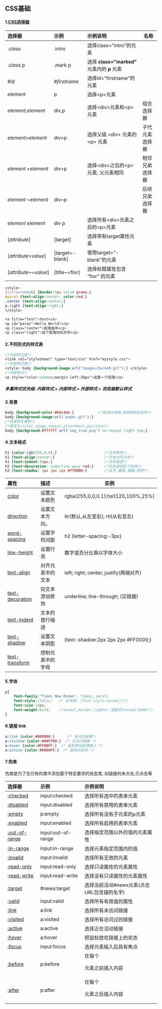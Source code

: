 ## CSS基础

#### 1.[CSS选择器](https://www.runoob.com/cssref/css-selectors.html) 

| 选择器                  | 示例            | 示例说明                             | 名称 |
| :---------------------- | :-------------- | :----------------------------------- | ----------------------- |
| .*class*                | .intro          | 选择class="intro"的元素              |  |
| .*class* p | .mark p | 选择 **class="marked"** 元素内的 **p** 元素 |  |
| \#*id*                  | \#*firstname*   | 选择id="firstname"的元素             |  |
| *element*               | p               | 选择\<p\>元素                        |  |
| *element,element*       | div,p           | 选择\<div\>元素和\<p\>元素           | 组合选择器 |
| *element*>*element*     | div>p           | 选择父级 \<div\> 元素的 \<p\> 元素   | 子代元素选择器 |
| *element* +*element* | div+p | 选择\<div\>之后的\<p\>元素, 父元素相同 | 相邻兄弟选择器 |
| *element* ~*element* | div~p |  | 后续兄弟选择器 |
| *element* *element*    | div p          | 选择所有\<div\>元素之后的\<p\>元素 |  |
| [*attribute*\]          | [target]        | 选择带有target属性元素               |  |
| [*attribute*=*value*\]  | [target=-blank] | 使用target="-blank"的元素            |  |
| [*attribute*~=*value*\] | [title~=flor]   | 选择标题属性包含 "flor" 的元素       |  |

```css
<style>
[title=runoob] {border:5px solid green;}
#para1 {text-align:center; color:red;} 
.center {text-align:center;}
p.right {text-align:right;}
</style>

<a title="test">test</a>
<p id="para1">Hello World!</p>
<p class="center">段落居中</p> 
<p class="right">这个段落向右对齐</p> 
```

#### 2.不同形式的样式表

```css
/*外部样式表*/
<link rel="stylesheet" type="text/css" href="mystyle.css">
/*内部样式表*/
<style> body {background-image:url("images/back40.gif");} </style>
/*内联样式*/
<p style="color:sienna;margin-left:20px">这是一个段落</p>
```

##### 多重样式优先级: 内联样式 > 内部样式 > 外部样式 > 浏览器默认样式

#### 3.背景

```css
body {background-color:#b0c4de;}           /*支持16进制,RGB和颜色名称*/
body {background-image:url('paper.gif');}
/*背景简写属性*/
/*顺序为:color,image,repeat,attachment,position*/
body {background:#ffffff url('img_tree.png') no-repeat right top;}
```

#### 4.文本格式

```css
h1 {color:rgb(255,0,0);}                      /*文本颜色*/
h1 {text-align:center;}                       /*文本对齐方式*/
h1 {text-indent:50px;}                        /*文本缩进*/
h2 {text-decoration: underline wavy red;}     /*红色波浪形下划线*/
h3 {text-shadow: 2px 2px 2px #ff0000;}        /*水平,垂直,模糊,颜色*/
```

| 属性                                                         | 描述             | 实例                                   |
| :----------------------------------------------------------- | :--------------- | -------------------------------------- |
| [color](https://www.runoob.com/cssref/pr-text-color.html)    | 设置文本颜色     | rgba(255,0,0,0.1);hsl(120,100%,25%)    |
| [direction](https://www.runoob.com/cssref/pr-text-direction.html) | 设置文本方向。   | ltr(默认,从左至右); rtl(从右至左)      |
| [word-spacing](https://www.runoob.com/cssref/pr-text-word-spacing.html) | 设置字符间距     | h2 {letter-spacing:-3px}               |
| [line-height](https://www.runoob.com/cssref/pr-dim-line-height.html) | 设置行高         | 数字或百分比乘以字体大小               |
| [text-align](https://www.runoob.com/cssref/pr-text-text-align.html) | 对齐元素中的文本 | left; right; center; justify(两端对齐) |
| [text-decoration](https://www.runoob.com/cssref/pr-text-text-decoration.html) | 向文本添加修饰   | underline; line-through; (见链接)      |
| [text-indent](https://www.runoob.com/cssref/pr-text-text-indent.html) | 文本的首行缩进   |                                        |
| [text-shadow](https://www.runoob.com/cssref/css3-pr-text-shadow.html) | 设置文本阴影     | {text-shadow:2px 2px 2px #FF0000;}     |
| [text-transform](https://www.runoob.com/cssref/pr-text-text-transform.html) | 控制元素中的字母 |                                        |

#### 5.字体

```css
p{
    font-family:"Times New Roman", Times, serif;
    font-style:italic;   /* 正常体: {font-style:normal;}*/
    font-size:14px;
    font-weight:bold;	 /*normal,bolder,lighter,或数字(normal为400)*/
}
```

#### 6.链接 link

```css
a:link {color:#000000;}      /* 未访问链接*/
a:visited {color:#00FF00;}  /* 已访问链接 */
a:hover {color:#FF00FF;}  /* 鼠标移动到链接上 */
a:active {color:#0000FF;}  /* 鼠标点击时 */
```

#### 7.伪类

伪类是为了在已有的类中添加基于特定要求的状态类, 如链接的未点击,已点击等

| 选择器                                                       | 示例               | 示例说明                                   |
| :----------------------------------------------------------- | :----------------- | :----------------------------------------- |
| [:checked](https://www.runoob.com/cssref/sel-checked.html)   | input:checked      | 选择所有选中的表单元素                     |
| [:disabled](https://www.runoob.com/css/cssref/sel-disabled.html) | input:disabled     | 选择所有禁用的表单元素                     |
| [:empty](https://www.runoob.com/cssref/sel-empty.html)       | p:empty            | 选择所有没有子元素的p元素                  |
| [:enabled](https://www.runoob.com/cssref/sel-enable.html)    | input:enabled      | 选择所有启用的表单元素                     |
| [:out-of-range](https://www.runoob.com/cssref/sel-out-of-range.html) | input:out-of-range | 选择指定范围以外的值的元素属性             |
| [:in-range](https://www.runoob.com/cssref/sel-in-range.html) | input:in-range     | 选择元素指定范围内的值                     |
| [:invalid](https://www.runoob.com/cssref/sel-invalid.html)   | input:invalid      | 选择所有无效的元素                         |
| [:read-only](https://www.runoob.com/cssref/sel-read-only.html) | input:read-only    | 选择只读属性的元素属性                     |
| [:read-write](https://www.runoob.com/cssref/sel-read-write.html) | input:read-write   | 选择没有只读属性的元素属性                 |
| [:target](https://www.runoob.com/cssref/sel-target.html)     | #news:target       | 选择当前活动#news元素(点击URL包含锚的名字) |
| [:valid](https://www.runoob.com/cssref/sel-valid.html)       | input:valid        | 选择所有有效值的属性                       |
| [:link](https://www.runoob.com/cssref/sel-link.html)         | a:link             | 选择所有未访问链接                         |
| [:visited](https://www.runoob.com/cssref/sel-visited.html)   | a:visited          | 选择所有访问过的链接                       |
| [:active](https://www.runoob.com/cssref/sel-active.html)     | a:active           | 选择正在活动链接                           |
| [:hover](https://www.runoob.com/cssref/sel-hover.html)       | a:hover            | 把鼠标放在链接上的状态                     |
| [:focus](https://www.runoob.com/cssref/sel-focus.html)       | input:focus        | 选择元素输入后具有焦点                     |
| [:before](https://www.runoob.com/cssref/sel-before.html)     | p:before           | 在每个<p>元素之前插入内容                  |
| [:after](https://www.runoob.com/cssref/sel-after.html)       | p:after            | 在每个<p>元素之后插入内容                  |


